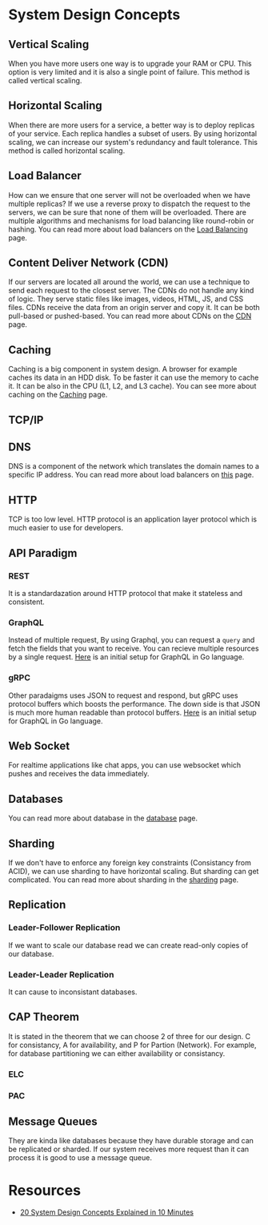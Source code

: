 # System Design Concepts

## Vertical Scaling

When you have more users one way is to upgrade your RAM or CPU. This option is very limited and it is also a single point of failure. This method is called vertical scaling.

## Horizontal Scaling

When there are more users for a service, a better way is to deploy replicas of your service. Each replica handles a subset of users. By using horizontal scaling, we can increase our system's redundancy and fault tolerance. This method is called horizontal scaling.

## Load Balancer

How can we ensure that one server will not be overloaded when we have multiple replicas? If we use a reverse proxy to dispatch the request to the servers, we can be sure that none of them will be overloaded. There are multiple algorithms and mechanisms for load balancing like round-robin or hashing. You can read more about load balancers on the [Load Balancing](Load-Balancer.md) page.

## Content Deliver Network (CDN)

If our servers are located all around the world, we can use a technique to send each request to the closest server. The CDNs do not handle any kind of logic. They serve static files like images, videos, HTML, JS, and CSS files. CDNs receive the data from an origin server and copy it. It can be both pull-based or pushed-based. You can read more about CDNs on the [CDN](CDN.md) page.

## Caching

Caching is a big component in system design. A browser for example caches its data in an HDD disk. To be faster it can use the memory to cache it. It can be also in the CPU (L1, L2, and L3 cache). You can see more about caching on the [Caching](Caching.md) page.

## TCP/IP

## DNS

DNS is a component of the network which translates the domain names to a specific IP address. You can read more about load balancers on [this](Network.md##DNS) page.

## HTTP

TCP is too low level. HTTP protocol is an application layer protocol which is much easier to use for developers.

## API Paradigm

### REST

It is a standardazation around HTTP protocol that make it stateless and consistent.

### GraphQL

Instead of multiple request, By using Graphql, you can request a `query` and fetch the fields that you want to receive. You can recieve multiple resources by a single request. [Here](Golang/Go%20GraphQL.md) is an initial setup for GraphQL in Go language.

### gRPC

Other paradaigms uses JSON to request and respond, but gRPC uses protocol buffers which boosts the performance. The down side is that JSON is much more human readable than protocol buffers. [Here](Golang/gRPC.md) is an initial setup for GraphQL in Go language.

## Web Socket

For realtime applications like chat apps, you can use websocket which pushes and receives the data immediately.

## Databases

You can read more about database in the [database](Databases.md) page.

## Sharding

If we don't have to enforce any foreign key constraints (Consistancy from ACID), we can use sharding to have horizontal scaling. But sharding can get complicated. You can read more about sharding in the [sharding](Sharding.md) page.

## Replication

### Leader-Follower Replication

If we want to scale our database read we can create read-only copies of our database.

### Leader-Leader Replication

It can cause to inconsistant databases.

## CAP Theorem

It is stated in the theorem that we can choose 2 of three for our design. C for consistancy, A for availability, and P for Partion (Network). For example, for database partitioning we can either availability or consistancy.

### ELC

### PAC

## Message Queues

They are kinda like databases because they have durable storage and can be replicated or sharded. If our system receives more request than it can process it is good to use a message queue.

# Resources

- [20 System Design Concepts Explained in 10 Minutes](youtube.com/watch?v=i53Gi_K3o7I)